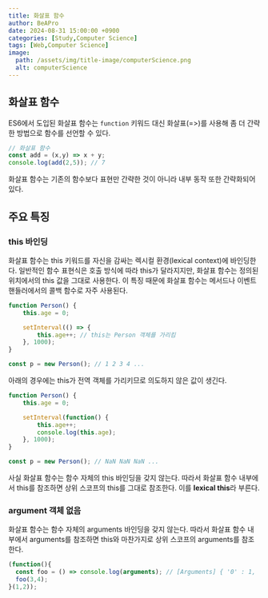 ```yaml
---
title: 화살표 함수
author: BeAPro
date: 2024-08-31 15:00:00 +0900
categories: [Study,Computer Science]
tags: [Web,Computer Science]
image:
  path: /assets/img/title-image/computerScience.png
  alt: computerScience
---
```


## **화살표 함수**

ES6에서 도입된 화살표 함수는 `function` 키워드 대신 화살표(=>)를 사용해 좀 더 간략한 방법으로 함수를 선언할 수 있다.

```js
// 화살표 함수
const add = (x,y) => x + y;
console.log(add(2,5)); // 7
```
화살표 함수는 기존의 함수보다 표현만 간략한 것이 아니라 내부 동작 또한 간략화되어 있다.

## **주요 특징**

### this 바인딩

화살표 함수는 this 키워드를 자신을 감싸는 렉시컬 환경(lexical context)에 바인딩한다. 일반적인 함수 표현식은 호출 방식에 따라 this가 달라지지만, 화살표 함수는 정의된 위치에서의 this 값을 그대로 사용한다. 이 특징 때문에 화살표 함수는 메서드나 이벤트 핸들러에서의 콜백 함수로 자주 사용된다.

```js
function Person() {
    this.age = 0;

    setInterval(() => {
        this.age++; // this는 Person 객체를 가리킴
    }, 1000);
}

const p = new Person(); // 1 2 3 4 ...
```
아래의 경우에는 this가 전역 객체를 가리키므로 의도하지 않은 값이 생긴다.

```js
function Person() {
    this.age = 0;

    setInterval(function() {
        this.age++;
        console.log(this.age);
    }, 1000);
}

const p = new Person(); // NaN NaN NaN ...
```

사실 화살표 함수는 함수 자체의 this 바인딩을 갖지 않는다. 따라서 화살표 함수 내부에서 this를 참조하면 상위 스코프의 this를 그대로 참조한다.
이를 **lexical this**라 부른다.

### argument 객체 없음

화살표 함수는 함수 자체의 arguments 바인딩을 갖지 않는다. 따라서 화살표 함수 내부에서 arguments를 참조하면 this와 마찬가지로 상위 스코프의 arguments를 참조한다.

```js
(function(){
  const foo = () => console.log(arguments); // [Arguments] { '0' : 1, '1' : 2 }
  foo(3,4);
}(1,2));
```